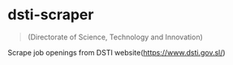 # dsti-scraper
> (Directorate of Science, Technology and Innovation)

Scrape job openings from DSTI website(https://www.dsti.gov.sl/)
